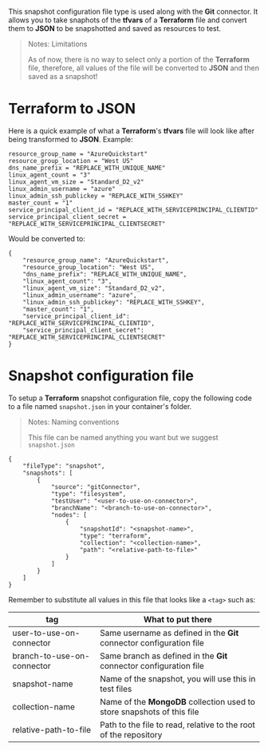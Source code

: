 This snapshot configuration file type is used along with the **Git** connector. It allows you to take snaphots of the **tfvars** of a **Terraform** file and convert them to **JSON** to be snapshotted and saved as resources to test.

> <NoteTitle>Notes: Limitations</NoteTitle>
>
> As of now, there is no way to select only a portion of the **Terraform** file, therefore, all values of the file will be converted to **JSON** and then saved as a snapshot!

# Terraform to JSON

Here is a quick example of what a **Terraform**'s **tfvars** file will look like after being transformed to **JSON**. Example:

    resource_group_name = "AzureQuickstart"
    resource_group_location = "West US"
    dns_name_prefix = "REPLACE_WITH_UNIQUE_NAME"
    linux_agent_count = "3"
    linux_agent_vm_size = "Standard_D2_v2"
    linux_admin_username = "azure"
    linux_admin_ssh_publickey = "REPLACE_WITH_SSHKEY"
    master_count = "1"
    service_principal_client_id = "REPLACE_WITH_SERVICEPRINCIPAL_CLIENTID"
    service_principal_client_secret = "REPLACE_WITH_SERVICEPRINCIPAL_CLIENTSECRET"

Would be converted to:

    {
        "resource_group_name": "AzureQuickstart",
        "resource_group_location": "West US",
        "dns_name_prefix": "REPLACE_WITH_UNIQUE_NAME",
        "linux_agent_count": "3",
        "linux_agent_vm_size": "Standard_D2_v2",
        "linux_admin_username": "azure",
        "linux_admin_ssh_publickey": "REPLACE_WITH_SSHKEY",
        "master_count": "1",
        "service_principal_client_id": "REPLACE_WITH_SERVICEPRINCIPAL_CLIENTID",
        "service_principal_client_secret": "REPLACE_WITH_SERVICEPRINCIPAL_CLIENTSECRET"
    }

# Snapshot configuration file

To setup a **Terraform** snapshot configuration file, copy the following code to a file named `snapshot.json` in your container's folder.

> <NoteTitle>Notes: Naming conventions</NoteTitle>
>
> This file can be named anything you want but we suggest `snapshot.json`

    {
        "fileType": "snapshot",
        "snapshots": [
            {
                "source": "gitConnector",
                "type": "filesystem",
                "testUser": "<user-to-use-on-connector>",
                "branchName": "<branch-to-use-on-connector>",
                "nodes": [
                    {
                        "snapshotId": "<snapshot-name>",
                        "type": "terraform",
                        "collection": "<collection-name>",
                        "path": "<relative-path-to-file>"
                    }
                ]
            }
        ]
    }

Remember to substitute all values in this file that looks like a `<tag>` such as:

| tag | What to put there |
|-----|-------------------|
| user-to-use-on-connector | Same username as defined in the **Git** connector configuration file |
| branch-to-use-on-connector | Same branch as defined in the **Git** connector configuration file |
| snapshot-name | Name of the snapshot, you will use this in test files |
| collection-name | Name of the **MongoDB** collection used to store snapshots of this file |
| relative-path-to-file | Path to the file to read, relative to the root of the repository |